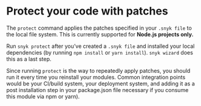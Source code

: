 # Protect your code with patches

The `protect` command applies the patches specified in your `.snyk file` to the local file system. This is currently supported for **Node.js projects only.**

Run `snyk protect` after you’ve created a `.snyk file` and installed your local dependencies \(by running `npm install` or `yarn install`\). `snyk wizard` does this as a last step.

Since running `protect` is the way to repeatedly apply patches, you should run it every time you reinstall your modules. Common integration points would be your CI/build system, your deployment system, and adding it as a post installation step in your package.json file necessary if you consume this module via npm or yarn\).



